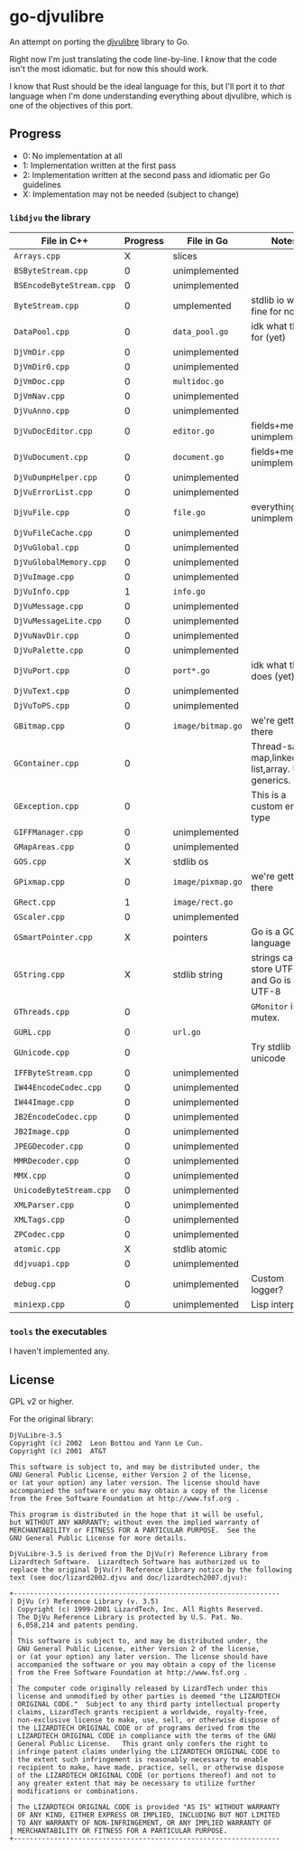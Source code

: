 # go-djvulibre

An attempt on porting the [djvulibre](https://github.com/traycold/djvulibre/) library to Go.

Right now I'm just translating the code line-by-line.
I *know* that the code isn't the most idiomatic.
but for now this should work.

I know that Rust should be the ideal language for this,
but I'll port it to *that* language
when I'm done understanding everything about djvulibre,
which is one of the objectives of this port.

## Progress

- 0: No implementation at all
- 1: Implementation written at the first pass
- 2: Implementation written at the second pass and idiomatic per Go guidelines
- X: Implementation may not be needed (subject to change)

### `libdjvu` the library

| File in C++ | Progress | File in Go | Notes |
| --- | --- | --- | --- |
| `Arrays.cpp` | X | slices |
| `BSByteStream.cpp` | 0 | unimplemented |
| `BSEncodeByteStream.cpp` | 0 | unimplemented |
| `ByteStream.cpp` | 0 | umplemented | stdlib io works fine for now |
| `DataPool.cpp` | 0 | `data_pool.go` | idk what this is for (yet) |
| `DjVmDir.cpp` | 0 | unimplemented |
| `DjVmDir0.cpp` | 0 | unimplemented |
| `DjVmDoc.cpp` | 0 | `multidoc.go` |
| `DjVmNav.cpp` | 0 | unimplemented |
| `DjVuAnno.cpp` | 0 | unimplemented |
| `DjVuDocEditor.cpp` | 0 | `editor.go` | fields+methods unimplemented |
| `DjVuDocument.cpp` | 0 | `document.go` | fields+methods unimplemented |
| `DjVuDumpHelper.cpp` | 0 | unimplemented |
| `DjVuErrorList.cpp` | 0 | unimplemented |
| `DjVuFile.cpp` | 0 | `file.go` | everything unimplemented |
| `DjVuFileCache.cpp` | 0 | unimplemented |
| `DjVuGlobal.cpp` | 0 | unimplemented |
| `DjVuGlobalMemory.cpp` | 0 | unimplemented |
| `DjVuImage.cpp` | 0 | unimplemented |
| `DjVuInfo.cpp` | 1 | `info.go` |
| `DjVuMessage.cpp` | 0 | unimplemented |
| `DjVuMessageLite.cpp` | 0 | unimplemented |
| `DjVuNavDir.cpp` | 0 | unimplemented |
| `DjVuPalette.cpp` | 0 | unimplemented |
| `DjVuPort.cpp` | 0 | `port*.go` | idk what this does (yet) |
| `DjVuText.cpp` | 0 | unimplemented |
| `DjVuToPS.cpp` | 0 | unimplemented |
| `GBitmap.cpp` | 0 | `image/bitmap.go` | we're getting there |
| `GContainer.cpp` | 0 | | Thread-safe map,linked-list,array. Use generics. |
| `GException.cpp` | 0 | | This is a custom error type |
| `GIFFManager.cpp` | 0 | unimplemented |
| `GMapAreas.cpp` | 0 | unimplemented |
| `GOS.cpp` | X | stdlib os |
| `GPixmap.cpp` | 0 | `image/pixmap.go` | we're getting there |
| `GRect.cpp` | 1 | `image/rect.go` |
| `GScaler.cpp` | 0 | unimplemented |
| `GSmartPointer.cpp` | X | pointers | Go is a GC language |
| `GString.cpp` | X | stdlib string | strings can store UTF-8 and Go is in UTF-8 |
| `GThreads.cpp` | 0 | | `GMonitor` is a mutex.
| `GURL.cpp` | 0 | `url.go` |
| `GUnicode.cpp` | 0 | | Try stdlib unicode |
| `IFFByteStream.cpp` | 0 | unimplemented |
| `IW44EncodeCodec.cpp` | 0 | unimplemented |
| `IW44Image.cpp` | 0 | unimplemented |
| `JB2EncodeCodec.cpp` | 0 | unimplemented |
| `JB2Image.cpp` | 0 | unimplemented |
| `JPEGDecoder.cpp` | 0 | unimplemented |
| `MMRDecoder.cpp` | 0 | unimplemented |
| `MMX.cpp` | 0 | unimplemented |
| `UnicodeByteStream.cpp` | 0 | unimplemented |
| `XMLParser.cpp` | 0 | unimplemented |
| `XMLTags.cpp` | 0 | unimplemented |
| `ZPCodec.cpp` | 0 | unimplemented |
| `atomic.cpp` | X | stdlib atomic |
| `ddjvuapi.cpp` | 0 | unimplemented |
| `debug.cpp` | 0 | unimplemented | Custom logger? |
| `miniexp.cpp` | 0 | unimplemented | Lisp interpreter |

### `tools` the executables

I haven't implemented any.

## License

GPL v2 or higher.

For the original library:

```none
DjVuLibre-3.5
Copyright (c) 2002  Leon Bottou and Yann Le Cun.
Copyright (c) 2001  AT&T

This software is subject to, and may be distributed under, the
GNU General Public License, either Version 2 of the license,
or (at your option) any later version. The license should have
accompanied the software or you may obtain a copy of the license
from the Free Software Foundation at http://www.fsf.org .

This program is distributed in the hope that it will be useful,
but WITHOUT ANY WARRANTY; without even the implied warranty of
MERCHANTABILITY or FITNESS FOR A PARTICULAR PURPOSE.  See the
GNU General Public License for more details.

DjVuLibre-3.5 is derived from the DjVu(r) Reference Library from
Lizardtech Software.  Lizardtech Software has authorized us to
replace the original DjVu(r) Reference Library notice by the following
text (see doc/lizard2002.djvu and doc/lizardtech2007.djvu):

+------------------------------------------------------------------
| DjVu (r) Reference Library (v. 3.5)
| Copyright (c) 1999-2001 LizardTech, Inc. All Rights Reserved.
| The DjVu Reference Library is protected by U.S. Pat. No.
| 6,058,214 and patents pending.
|
| This software is subject to, and may be distributed under, the
| GNU General Public License, either Version 2 of the license,
| or (at your option) any later version. The license should have
| accompanied the software or you may obtain a copy of the license
| from the Free Software Foundation at http://www.fsf.org .
|
| The computer code originally released by LizardTech under this
| license and unmodified by other parties is deemed "the LIZARDTECH
| ORIGINAL CODE."  Subject to any third party intellectual property
| claims, LizardTech grants recipient a worldwide, royalty-free, 
| non-exclusive license to make, use, sell, or otherwise dispose of 
| the LIZARDTECH ORIGINAL CODE or of programs derived from the 
| LIZARDTECH ORIGINAL CODE in compliance with the terms of the GNU 
| General Public License.   This grant only confers the right to 
| infringe patent claims underlying the LIZARDTECH ORIGINAL CODE to 
| the extent such infringement is reasonably necessary to enable 
| recipient to make, have made, practice, sell, or otherwise dispose 
| of the LIZARDTECH ORIGINAL CODE (or portions thereof) and not to 
| any greater extent that may be necessary to utilize further 
| modifications or combinations.
|
| The LIZARDTECH ORIGINAL CODE is provided "AS IS" WITHOUT WARRANTY
| OF ANY KIND, EITHER EXPRESS OR IMPLIED, INCLUDING BUT NOT LIMITED
| TO ANY WARRANTY OF NON-INFRINGEMENT, OR ANY IMPLIED WARRANTY OF
| MERCHANTABILITY OR FITNESS FOR A PARTICULAR PURPOSE.
+------------------------------------------------------------------
```
